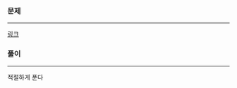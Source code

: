 ### 문제
***
[링크](https://school.programmers.co.kr/learn/courses/30/lessons/120875)

### 풀이
***
적절하게 푼다  